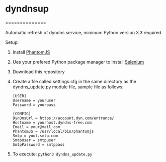 # dyndnsup
==============

Automatic refresh of dyndns service, minimum Python version 3.3 required


Setup:

1. Install [PhantomJS](http://phantomjs.org/download.html)

2. Ues your prefered Python package manager to install [Selenium](https://pypi.python.org/pypi/selenium)

3. Download this repository

4. Create a file called settings.cfg in the same directory as the dyndns_update.py module file, sample file as follows:

	```
	[USER]
	Username = youruser
	Password = yourpass
	
	[CONFIG]
	DynDnsUrl = https://account.dyn.com/entrance/
	Hostname = yourhost.dyndns-free.com
	Email = your@mail.com
	PhantomJS = /usr/local/bin/phantomjs
	Smtp = yout.smtp.com
	SmtpUser = smtpuser
	SmtpPassword = smtppass
	```

5. To execute: ```python3 dyndns_update.py```